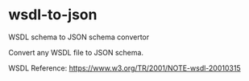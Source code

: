 # wsdl-to-json
WSDL schema to JSON schema convertor

Convert any WSDL file to JSON schema. 

WSDL Reference: https://www.w3.org/TR/2001/NOTE-wsdl-20010315
